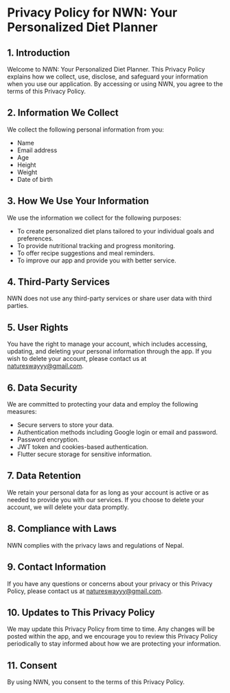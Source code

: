 # Privacy Policy for NWN: Your Personalized Diet Planner

## 1. Introduction

Welcome to NWN: Your Personalized Diet Planner. This Privacy Policy explains how we collect, use, disclose, and safeguard your information when you use our application. By accessing or using NWN, you agree to the terms of this Privacy Policy.

## 2. Information We Collect

We collect the following personal information from you:
- Name
- Email address
- Age
- Height
- Weight
- Date of birth

## 3. How We Use Your Information

We use the information we collect for the following purposes:
- To create personalized diet plans tailored to your individual goals and preferences.
- To provide nutritional tracking and progress monitoring.
- To offer recipe suggestions and meal reminders.
- To improve our app and provide you with better service.

## 4. Third-Party Services

NWN does not use any third-party services or share user data with third parties.

## 5. User Rights

You have the right to manage your account, which includes accessing, updating, and deleting your personal information through the app. If you wish to delete your account, please contact us at natureswayyy@gmail.com.

## 6. Data Security

We are committed to protecting your data and employ the following measures:
- Secure servers to store your data.
- Authentication methods including Google login or email and password.
- Password encryption.
- JWT token and cookies-based authentication.
- Flutter secure storage for sensitive information.

## 7. Data Retention

We retain your personal data for as long as your account is active or as needed to provide you with our services. If you choose to delete your account, we will delete your data promptly.

## 8. Compliance with Laws

NWN complies with the privacy laws and regulations of Nepal.

## 9. Contact Information

If you have any questions or concerns about your privacy or this Privacy Policy, please contact us at natureswayyy@gmail.com.

## 10. Updates to This Privacy Policy

We may update this Privacy Policy from time to time. Any changes will be posted within the app, and we encourage you to review this Privacy Policy periodically to stay informed about how we are protecting your information.

## 11. Consent

By using NWN, you consent to the terms of this Privacy Policy.

